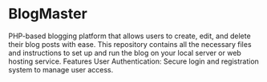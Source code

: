 # BlogMaster
PHP-based blogging platform that allows users to create, edit, and delete their blog posts with ease. This repository contains all the necessary files and instructions to set up and run the blog on your local server or web hosting service.  Features User Authentication: Secure login and registration system to manage user access. 
